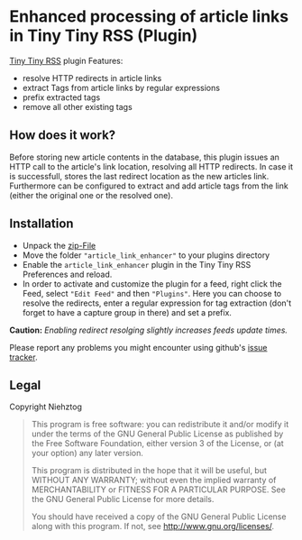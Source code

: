 Enhanced processing of article links in Tiny Tiny RSS (Plugin)
==============================================================

[Tiny Tiny RSS](http://www.tt-rss.org) plugin
Features:
 * resolve HTTP redirects in article links
 * extract Tags from article links by regular expressions
 * prefix extracted tags
 * remove all other existing tags

## How does it work?
Before storing new article contents in the database, this plugin issues an HTTP call to the article's link location, resolving all HTTP redirects. In case it is successfull, stores the last redirect location as the new articles link.
Furthermore can be configured to extract and add article tags from the link (either the original one or the resolved one).

## Installation

 * Unpack the [zip-File](https://github.com/Niehztog/ttrss_plugin-article_link_enhancer/archive/master.zip)
 * Move the folder `"article_link_enhancer"` to your plugins directory
 * Enable the `article_link_enhancer` plugin in the Tiny Tiny RSS Preferences and reload.
 * In order to activate and customize the plugin for a feed, right click the Feed, select `"Edit Feed"` and then `"Plugins"`. Here you can choose to resolve the redirects, enter a regular expression for tag extraction (don't forget to have a capture group in there) and set a prefix.
 
**Caution:** *Enabling redirect resolging slightly increases feeds update times.*

Please report any problems you might encounter using github's [issue tracker](https://github.com/Niehztog/ttrss_plugin-article_link_enhancer/issues).

## Legal

Copyright Niehztog

>    This program is free software: you can redistribute it and/or modify
>    it under the terms of the GNU General Public License as published by
>    the Free Software Foundation, either version 3 of the License, or
>    (at your option) any later version.
>
>    This program is distributed in the hope that it will be useful,
>    but WITHOUT ANY WARRANTY; without even the implied warranty of
>    MERCHANTABILITY or FITNESS FOR A PARTICULAR PURPOSE.  See the
>    GNU General Public License for more details.
>
>    You should have received a copy of the GNU General Public License
>    along with this program.  If not, see <http://www.gnu.org/licenses/>.
